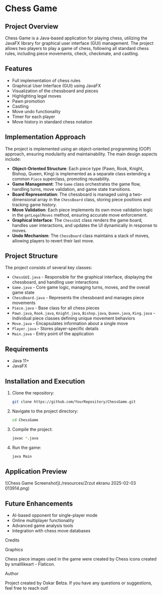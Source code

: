 ﻿# Chess Game

## Project Overview

Chess Game is a Java-based application for playing chess, utilizing the JavaFX library for graphical user interface (GUI) management. The project allows two players to play a game of chess, following all standard chess rules, including piece movements, check, checkmate, and castling.

## Features
- Full implementation of chess rules
- Graphical User Interface (GUI) using JavaFX
- Visualization of the chessboard and pieces
- Highlighting legal moves
- Pawn promotion
- Castling
- Move undo functionality
- Timer for each player
- Move history in standard chess notation

## Implementation Approach
The project is implemented using an object-oriented programming (OOP) approach, ensuring modularity and maintainability. The main design aspects include:
- **Object-Oriented Structure**: Each piece type (Pawn, Rook, Knight, Bishop, Queen, King) is implemented as a separate class extending a common `Piece` superclass, promoting reusability.
- **Game Management**: The `Game` class orchestrates the game flow, handling turns, move validation, and game state transitions.
- **Board Representation**: The chessboard is managed using a two-dimensional array in the `ChessBoard` class, storing piece positions and tracking game history.
- **Move Validation**: Each piece implements its own move validation logic in the `getLegalMoves` method, ensuring accurate move enforcement.
- **Graphical Interface**: The `ChessGUI` class renders the game board, handles user interactions, and updates the UI dynamically in response to moves.
- **Undo Mechanism**: The `ChessBoard` class maintains a stack of moves, allowing players to revert their last move.

## Project Structure

The project consists of several key classes:
- `ChessGUI.java` - Responsible for the graphical interface, displaying the chessboard, and handling user interactions
- `Game.java` - Core game logic, managing turns, moves, and the overall game state
- `ChessBoard.java` - Represents the chessboard and manages piece movements
- `Piece.java` - Base class for all chess pieces
- `Pawn.java`, `Rook.java`, `Knight.java`, `Bishop.java`, `Queen.java`, `King.java` - Individual piece classes defining unique movement behaviors
- `Move.java` - Encapsulates information about a single move
- `Player.java` - Stores player-specific details
- `Main.java` - Entry point of the application

## Requirements
- Java 11+
- JavaFX

## Installation and Execution
1. Clone the repository:
   ```sh
   git clone https://github.com/YourRepository/ChessGame.git
   ```
2. Navigate to the project directory:
   ```sh
   cd ChessGame
   ```
3. Compile the project:
   ```sh
   javac *.java
   ```
4. Run the game:
   ```sh
   java Main
   ```

## Application Preview
![Chess Game Screenshot](./resources/Zrzut ekranu 2025-02-03 013914.png)

## Future Enhancements
- AI-based opponent for single-player mode
- Online multiplayer functionality
- Advanced game analysis tools
- Integration with chess move databases

Credits

Graphics

Chess piece images used in the game were created by Chess icons created by smalllikeart - Flaticon.

Author

Project created by Oskar Bełza. If you have any questions or suggestions, feel free to reach out!

